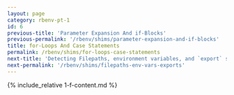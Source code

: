 ```yaml
---
layout: page
category: rbenv-pt-1
id: 6
previous-title: 'Parameter Expansion And if-Blocks'
previous-permalink: '/rbenv/shims/parameter-expansion-and-if-blocks'
title: for-Loops And Case Statements
permalink: /rbenv/shims/for-loops-case-statements
next-title: 'Detecting Filepaths, environment variables, and `export` statements'
next-permalink: '/rbenv/shims/filepaths-env-vars-exports'
---
```


{% include_relative 1-f-content.md %}
